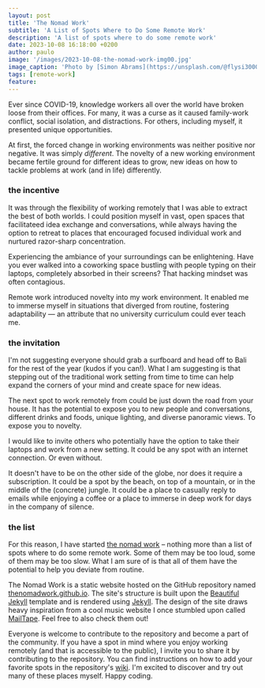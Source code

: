 ```yaml
---
layout: post
title: 'The Nomad Work'
subtitle: 'A List of Spots Where to Do Some Remote Work'
description: 'A list of spots where to do some remote work'
date: 2023-10-08 16:18:00 +0200
author: paulo
image: '/images/2023-10-08-the-nomad-work-img00.jpg'
image_caption: 'Photo by [Simon Abrams](https://unsplash.com/@flysi3000?utm_content=creditCopyText&utm_medium=referral&utm_source=unsplash) on [Unsplash](https://unsplash.com/photos/k_T9Zj3SE8k?utm_content=creditCopyText&utm_medium=referral&utm_source=unsplash)'
tags: [remote-work]
feature:
---    
```


<!---
Photo by <a href="https://unsplash.com/@flysi3000?utm_content=creditCopyText&utm_medium=referral&utm_source=unsplash">Simon Abrams</a> on <a href="https://unsplash.com/photos/k_T9Zj3SE8k?utm_content=creditCopyText&utm_medium=referral&utm_source=unsplash">Unsplash</a>
--->
  

Ever since COVID-19, knowledge workers all over the world have broken loose from their offices. For many, it was a curse as it caused family-work conflict, social isolation, and distractions. For others, including myself, it presented unique opportunities.

At first, the forced change in working environments was neither positive nor negative. It was simply _different_. The novelty of a new working environment became fertile ground for different ideas to grow, new ideas on how to tackle problems at work (and in life) differently.


### the incentive

It was through the flexibility of working remotely that I was able to extract the best of both worlds. I could position myself in vast, open spaces that facilitateed idea exchange and conversations, while always having the option to retreat to places that encouraged focused individual work and nurtured razor-sharp concentration. 

Experiencing the ambiance of your surroundings can be enlightening. Have you ever walked into a coworking space bustling with people typing on their laptops, completely absorbed in their screens? That hacking mindset was often contagious.

Remote work introduced novelty into my work environment. It enabled me to immerse myself in situations that diverged from routine, fostering adaptability — an attribute that no university curriculum could ever teach me.


### the invitation

I'm not suggesting everyone should grab a surfboard and head off to Bali for the rest of the year (kudos if you can!). What I am suggesting is that stepping out of the traditional work setting from time to time can help expand the corners of your mind and create space for new ideas. 

The next spot to work remotely from could be just down the road from your house. It has the potential to expose you to new people and conversations, different drinks and foods, unique lighting, and diverse panoramic views. To expose you to novelty. 

I would like to invite others who potentially have the option to take their laptops and work from a new setting. It could be any spot with an internet connection. Or even without. 

It doesn't have to be on the other side of the globe, nor does it require a subscription. It could be a spot by the beach, on top of a mountain, or in the middle of the (concrete) jungle. It could be a place to casually reply to emails while enjoying a coffee or a place to immerse in deep work for days in the company of silence.

### the list

For this reason, I have started <a href="https://thenomad.work/" target="_blank" rel="noopener noreferrer">the nomad work</a> – nothing more than a list of spots where to do some remote work. Some of them may be too loud, some of them may be too slow. What I am sure of is that all of them have the potential to help you deviate from routine. 

The Nomad Work is a static website hosted on the GitHub repository named <a href="https://github.com/thenomadwork/thenomadwork.github.io" target="_blank" rel="noopener noreferrer">thenomadwork.github.io</a>. The site's structure is built upon the <a href="https://beautifuljekyll.com/" target="_blank" rel="noopener noreferrer">Beautiful Jekyll</a> template and is rendered using <a href="https://jekyllrb.com/" target="_blank" rel="noopener noreferrer">Jekyll</a>. The design of the site draws heavy inspiration from a cool music website I once stumbled upon called <a href="https://www.mailta.pe/" target="_blank" rel="noopener noreferrer">MailTape</a>. Feel free to also check them out!

Everyone is welcome to contribute to the repository and become a part of the community. If you have a spot in mind where you enjoy working remotely (and that is accessible to the public), I invite you to share it by contributing to the repository. You can find instructions on how to add your favorite spots in the repository's <a href="https://github.com/thenomadwork/thenomadwork.github.io/wiki" target="_blank" rel="noopener noreferrer">wiki</a>. I'm excited to discover and try out many of these places myself. Happy coding.